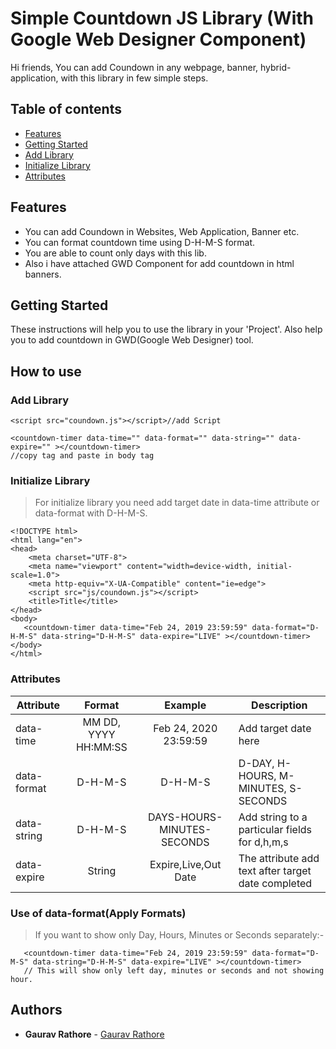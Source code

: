 # Simple Countdown JS Library (With Google Web Designer Component)

Hi friends, You can add Coundown in any webpage, banner, hybrid-application, with this library in few simple steps.


## Table of contents
<!--ts-->
   * [Features](#features)
   * [Getting Started](#getting-started)
   * [Add Library](#add-library)
   * [Initialize Library](#initialize-library)
   * [Attributes](#attributes)
<!--te-->

## Features

- You can add Coundown in Websites, Web Application, Banner etc.
- You can format countdown time using D-H-M-S format.
- You are able to count only days with this lib.
- Also i have attached GWD Component for add countdown in html banners.

## Getting Started

These instructions will help you to use the library in your 'Project'. Also help you to add countdown in GWD(Google Web Designer) tool.

## How to use

### Add Library
```
<script src="coundown.js"></script>//add Script

<countdown-timer data-time="" data-format="" data-string="" data-expire="" ></countdown-timer>
//copy tag and paste in body tag
```

### Initialize Library
> For initialize library you need add target date in data-time attribute or data-format with D-H-M-S.
```
<!DOCTYPE html>
<html lang="en">
<head>
    <meta charset="UTF-8">
    <meta name="viewport" content="width=device-width, initial-scale=1.0">
    <meta http-equiv="X-UA-Compatible" content="ie=edge">
    <script src="js/coundown.js"></script>
    <title>Title</title>
</head>
<body>
   <countdown-timer data-time="Feb 24, 2019 23:59:59" data-format="D-H-M-S" data-string="D-H-M-S" data-expire="LIVE" ></countdown-timer>
</body>
</html>
```


### Attributes

| Attribute  | Format | Example | Description |
| ----  | :---:  | :---:  |  ---  |
| data-time | MM DD, YYYY HH:MM:SS   | Feb 24, 2020 23:59:59  | Add target date here  |
| data-format | D-H-M-S  | D-H-M-S  |  D-DAY, H-HOURS, M-MINUTES, S-SECONDS   |
| data-string | D-H-M-S  | DAYS-HOURS-MINUTES-SECONDS  |  Add string to a particular fields for d,h,m,s   |
| data-expire | String  | Expire,Live,Out Date | The attribute add text after target date completed |

### Use of data-format(Apply Formats)

> If you want to show only Day, Hours, Minutes or Seconds separately:-

```
   <countdown-timer data-time="Feb 24, 2019 23:59:59" data-format="D-M-S" data-string="D-H-M-S" data-expire="LIVE" ></countdown-timer>
   // This will show only left day, minutes or seconds and not showing hour.
```



## Authors

* **Gaurav Rathore**  - [Gaurav Rathore](https://github.com/gaurav9643/)



